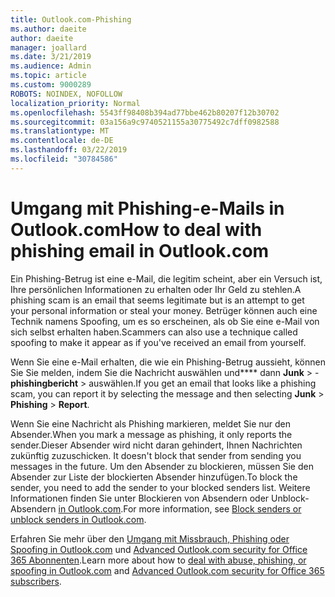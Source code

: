 ```yaml
---
title: Outlook.com-Phishing
ms.author: daeite
author: daeite
manager: joallard
ms.date: 3/21/2019
ms.audience: Admin
ms.topic: article
ms.custom: 9000289
ROBOTS: NOINDEX, NOFOLLOW
localization_priority: Normal
ms.openlocfilehash: 5543ff98408b394ad77bbe462b80207f12b30702
ms.sourcegitcommit: 03a156a9c9740521155a30775492c7dff0982588
ms.translationtype: MT
ms.contentlocale: de-DE
ms.lasthandoff: 03/22/2019
ms.locfileid: "30784586"
---
```

# <a name="how-to-deal-with-phishing-email-in-outlookcom"></a><span data-ttu-id="0ade5-102">Umgang mit Phishing-e-Mails in Outlook.com</span><span class="sxs-lookup"><span data-stu-id="0ade5-102">How to deal with phishing email in Outlook.com</span></span>

<span data-ttu-id="0ade5-103">Ein Phishing-Betrug ist eine e-Mail, die legitim scheint, aber ein Versuch ist, Ihre persönlichen Informationen zu erhalten oder Ihr Geld zu stehlen.</span><span class="sxs-lookup"><span data-stu-id="0ade5-103">A phishing scam is an email that seems legitimate but is an attempt to get your personal information or steal your money.</span></span> <span data-ttu-id="0ade5-104">Betrüger können auch eine Technik namens Spoofing, um es so erscheinen, als ob Sie eine e-Mail von sich selbst erhalten haben.</span><span class="sxs-lookup"><span data-stu-id="0ade5-104">Scammers can also use a technique called spoofing to make it appear as if you've received an email from yourself.</span></span>

<span data-ttu-id="0ade5-105">Wenn Sie eine e-Mail erhalten, die wie ein Phishing-Betrug aussieht, können Sie Sie melden, indem Sie die Nachricht auswählen und\*\*\*\* dann **Junk** > -**phishingbericht** > auswählen.</span><span class="sxs-lookup"><span data-stu-id="0ade5-105">If you get an email that looks like a phishing scam, you can report it by selecting the message and then selecting **Junk** > **Phishing** > **Report**.</span></span>

<span data-ttu-id="0ade5-106">Wenn Sie eine Nachricht als Phishing markieren, meldet Sie nur den Absender.</span><span class="sxs-lookup"><span data-stu-id="0ade5-106">When you mark a message as phishing, it only reports the sender.</span></span><span data-ttu-id="0ade5-107">Dieser Absender wird nicht daran gehindert, Ihnen Nachrichten zukünftig zuzuschicken.</span><span class="sxs-lookup"><span data-stu-id="0ade5-107"> It doesn't block that sender from sending you messages in the future.</span></span> <span data-ttu-id="0ade5-108">Um den Absender zu blockieren, müssen Sie den Absender zur Liste der blockierten Absender hinzufügen.</span><span class="sxs-lookup"><span data-stu-id="0ade5-108">To block the sender, you need to add the sender to your blocked senders list.</span></span> <span data-ttu-id="0ade5-109">Weitere Informationen finden Sie unter Blockieren von Absendern oder Unblock-Absendern [in Outlook.com](https://support.office.com/article/afba1c94-77bb-4f50-8b85-057cf52f4d5e).</span><span class="sxs-lookup"><span data-stu-id="0ade5-109">For more information, see [Block senders or unblock senders in Outlook.com](https://support.office.com/article/afba1c94-77bb-4f50-8b85-057cf52f4d5e).</span></span>

<span data-ttu-id="0ade5-110">Erfahren Sie mehr über den [Umgang mit Missbrauch, Phishing oder Spoofing in Outlook.com](https://support.office.com/article/0d882ea5-eedc-4bed-aebc-079ffa1105a3) und [Advanced Outlook.com security for Office 365 Abonnenten](https://support.office.com/article/882d2243-eab9-4545-a58a-b36fee4a46e2).</span><span class="sxs-lookup"><span data-stu-id="0ade5-110">Learn more about how to [deal with abuse, phishing, or spoofing in Outlook.com](https://support.office.com/article/0d882ea5-eedc-4bed-aebc-079ffa1105a3) and [Advanced Outlook.com security for Office 365 subscribers](https://support.office.com/article/882d2243-eab9-4545-a58a-b36fee4a46e2).</span></span>